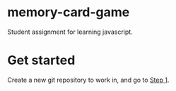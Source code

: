 # memory-card-game
Student assignment for learning javascript.

# Get started
Create a new git repository to work in, and go to [Step 1](/step-1).